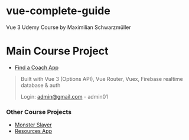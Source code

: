 # vue-complete-guide

Vue 3 Udemy Course by Maximilian Schwarzmüller

# Main Course Project
-   [Find a Coach App](https://find-a-coach-3f555.web.app)
> Built with Vue 3 (Options API), Vue Router, Vuex, Firebase realtime database & auth
> 
> Login: admin@gmail.com - admin01

### Other Course Projects

-   [Monster Slayer](https://monster-slayer.mat2ja.vercel.app/)
-   [Resources App](https://10-project-learning-app.vercel.app/)



